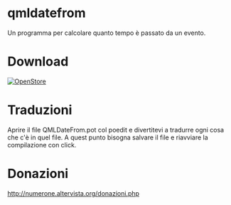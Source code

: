 # qmldatefrom

Un programma per calcolare quanto tempo è passato da un evento.

# Download
[![OpenStore](https://open-store.io/badges/it.png)](https://open-store.io/app/qmldatefrom)

# Traduzioni

Aprire il file QMLDateFrom.pot col poedit e divertitevi a tradurre ogni cosa che c'è in quel file.
A quest punto bisogna salvare il file e riavviare la compilazione con click.

# Donazioni

http://numerone.altervista.org/donazioni.php
